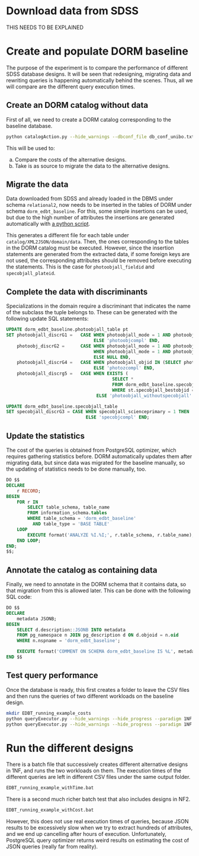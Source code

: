 # Download data from SDSS

THIS NEEDS TO BE EXPLAINED

# Create and populate DORM baseline

The purpose of the experiment is to compare the performance of different SDSS database designs.
It will be seen that redesigning, migrating data and rewriting queries is happening automatically behind the scenes.
Thus, all we will compare are the different query execution times.

## Create an DORM catalog without data

First of all, we need to create a DORM catalog corresponding to the baseline database.

```bash
python catalogAction.py --hide_warnings --dbconf_file db_conf_unibo.txt --dbschema dorm_edbt_baseline --supersede --create design --paradigm 1NF --dsg_fmt XML --dsg_spec 1NF/SDSS_simple_baseline
```

This will be used to:
<ol type="a">
  <li>Compare the costs of the alternative designs.</li>
  <li>Take is as source to migrate the data to the alternative designs.</li>
</ol>

## Migrate the data

Data downloaded from SDSS and already loaded in the DBMS under schema `relational2`, now needs to be inserted in the tables of DORM under schema `dorm_edbt_baseline`. 
For this, some simple insertions can be used, but due to the high number of attributes the insertions are generated automatically with [a python script](catalog/XML2JSON/domain/SQL2INSERT.py). 

This generates a different file for each table under `catalog/XML2JSON/domain/data`.
Then, the ones corresponding to the tables in the DORM catalog must be executed.
However, since the insertion statements are generated from the extracted data, if some foreign keys are not used, the corresponding attributes should be removed before executing the statements.
This is the case for `photoobjall_fieldid` and `specobjall_plateid`.

## Complete the data with discriminants

Specializations in the domain require a discriminant that indicates the name of the subclass the tuple belongs to.
These can be generated with the following update SQL statements:

```sql
UPDATE dorm_edbt_baseline.photoobjall_table pt
SET photoobjall_discrG1 =   CASE WHEN photoobjall_mode = 1 AND photoobjall_clean = 1 THEN 'photoobj'
								 ELSE 'photoobjcompl' END,
	photoobj_discrG2 =      CASE WHEN photoobjall_mode = 1 AND photoobjall_clean = 1 AND (photoobjall_resolveStatus & 0x01) != 0 THEN 'photoprimary'
		                         WHEN photoobjall_mode = 1 AND photoobjall_clean = 1 AND (photoobjall_resolveStatus & 0x01) = 0 THEN 'photoprimarycompl'
								 ELSE NULL END,
	photoobjall_discrG4 =   CASE WHEN photoobjall_objid IN (SELECT photoobjall_objid FROM dorm_edbt_baseline.photoz_table) THEN 'photoz'
								 ELSE 'photozcompl' END,
    photoobjall_discrg5 =   CASE WHEN EXISTS (
                                        SELECT *
										FROM dorm_edbt_baseline.specobjall_table st 
										WHERE st.specobjall_bestobjid = pt.photoobjall_objid) THEN 'photoobjall_withspecobjall'
								  ELSE 'photoobjall_withoutspecobjall' END;													

UPDATE dorm_edbt_baseline.specobjall_table
SET specobjall_discrG3 = CASE WHEN specobjall_scienceprimary = 1 THEN 'specobj'
							  ELSE 'specobjcompl' END;
```

## Update the statistics

The cost of the queries is obtained from PostgreSQL optimizer, which requires gathering statistics before.
DORM automatically updates them after migrating data, but since data was migrated for the baseline manually, so the updating of statistics needs to be done manually, too.

```sql
DO $$
DECLARE
    r RECORD;
BEGIN
    FOR r IN
        SELECT table_schema, table_name
        FROM information_schema.tables
        WHERE table_schema = 'dorm_edbt_baseline'
          AND table_type = 'BASE TABLE'
    LOOP
        EXECUTE format('ANALYZE %I.%I;', r.table_schema, r.table_name);
    END LOOP;
END;
$$;
```

## Annotate the catalog as containing data

Finally, we need to annotate in the DORM schema that it contains data, so that migration from this is allowed later.
This can be done with the following SQL code:

```sql
DO $$
DECLARE
    metadata JSONB;
BEGIN
    SELECT d.description::JSONB INTO metadata
    FROM pg_namespace n JOIN pg_description d ON d.objoid = n.oid
    WHERE n.nspname = 'dorm_edbt_baseline';

    EXECUTE format('COMMENT ON SCHEMA dorm_edbt_baseline IS %L', metadata || '{"has_data": true}');
END $$
```

## Test query performance

Once the database is ready, this first creates a folder to leave the CSV files and then runs the queries of two different workloads on the baseline design.

```bash
mkdir EDBT_running_example_costs
python queryExecutor.py --hide_warnings --hide_progress --paradigm 1NF --dbconf_file db_conf_unibo.txt --dbschema dorm_edbt_baseline --print_time --save_cost --cost_file EDBT_running_example_costs/baseline_202505 --query_file files/queries/SDSS_2505_grounded
python queryExecutor.py --hide_warnings --hide_progress --paradigm 1NF --dbconf_file db_conf_unibo.txt --dbschema dorm_edbt_baseline --print_time --save_cost --cost_file EDBT_running_example_costs/baseline_202506 --query_file files/queries/SDSS_2506_grounded
```

# Run the different designs

There is a batch file that successively creates different alternative designs in 1NF, and runs the two workloads on them.
The execution times of the different queries are left in different CSV files under the same output folder.

```bash
EDBT_running_example_withTime.bat
```

There is a second much richer batch test that also includes designs in NF2. 


```bash
EDBT_running_example_withCost.bat
```

However, this does not use real execution times of queries, because JSON results to be excessively slow when we try to extract hundreds of attributes, and we end up cancelling after hours of execution.
Unfortunately, PostgreSQL query optimizer returns weird results on estimating the cost of JSON queries (really far from reality).
